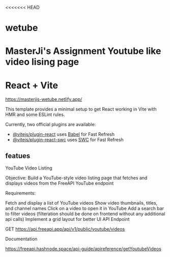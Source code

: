<<<<<<< HEAD
# wetube
MasterJi's Assignment Youtube like video lising page
=======
# React + Vite

https://masterjis-wetube.netlify.app/


This template provides a minimal setup to get React working in Vite with HMR and some ESLint rules.

Currently, two official plugins are available:

- [@vitejs/plugin-react](https://github.com/vitejs/vite-plugin-react/blob/main/packages/plugin-react/README.md) uses [Babel](https://babeljs.io/) for Fast Refresh
- [@vitejs/plugin-react-swc](https://github.com/vitejs/vite-plugin-react-swc) uses [SWC](https://swc.rs/) for Fast Refresh

## featues 
YouTube Video Listing

Objective: Build a YouTube-style video listing page that fetches and displays videos from the FreeAPI YouTube endpoint

Requirements:

Fetch and display a list of YouTube videos
Show video thumbnails, titles, and channel names
Click on a video to open it in YouTube
Add a search bar to filter videos (filteration should be done on frontend without any additional api calls)
Implement a grid layout for better UI
API Endpoint

GET https://api.freeapi.app/api/v1/public/youtube/videos

Documentation

https://freeapi.hashnode.space/api-guide/apireference/getYoutubeVideos

